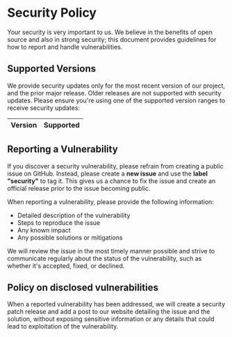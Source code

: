 # Security Policy

Your security is very important to us. We believe in the benefits of open source and also in strong security; this document provides guidelines for how to report and handle vulnerabilities.

## Supported Versions

We provide security updates only for the most recent version of our project, and the prior major release. Older releases are not supported with security updates. Please ensure you're using one of the supported version ranges to receive security updates:

| Version | Supported          |
| ------- | ------------------ |

## Reporting a Vulnerability

If you discover a security vulnerability, please refrain from creating a public issue on GitHub. Instead, please create a **new issue** and use the **label "security"** to tag it. This gives us a chance to fix the issue and create an official release prior to the issue becoming public.

When reporting a vulnerability, please provide the following information:

- Detailed description of the vulnerability
- Steps to reproduce the issue
- Any known impact
- Any possible solutions or mitigations

We will review the issue in the most timely manner possible and strive to communicate regularly about the status of the vulnerability, such as whether it's accepted, fixed, or declined.

## Policy on disclosed vulnerabilities

When a reported vulnerability has been addressed, we will create a security patch release and add a post to our website detailing the issue and the solution, without exposing sensitive information or any details that could lead to exploitation of the vulnerability.
